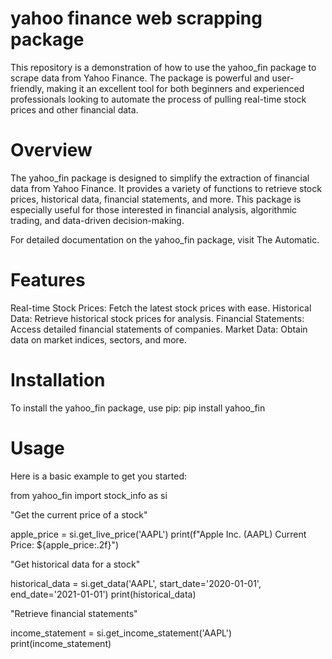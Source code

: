 # yahoo finance web scrapping package

This repository is a demonstration of how to use the yahoo_fin package to scrape data from Yahoo Finance. The package is powerful and user-friendly, making it an excellent tool for both beginners and experienced professionals looking to automate the process of pulling real-time stock prices and other financial data.

# Overview
The yahoo_fin package is designed to simplify the extraction of financial data from Yahoo Finance. It provides a variety of functions to retrieve stock prices, historical data, financial statements, and more. This package is especially useful for those interested in financial analysis, algorithmic trading, and data-driven decision-making.

For detailed documentation on the yahoo_fin package, visit The Automatic.

# Features
Real-time Stock Prices: Fetch the latest stock prices with ease.
Historical Data: Retrieve historical stock prices for analysis.
Financial Statements: Access detailed financial statements of companies.
Market Data: Obtain data on market indices, sectors, and more.

# Installation
To install the yahoo_fin package, use pip:
pip install yahoo_fin

# Usage
Here is a basic example to get you started:

from yahoo_fin import stock_info as si

"Get the current price of a stock"

apple_price = si.get_live_price('AAPL')
print(f"Apple Inc. (AAPL) Current Price: ${apple_price:.2f}")

"Get historical data for a stock"

historical_data = si.get_data('AAPL', start_date='2020-01-01', end_date='2021-01-01')
print(historical_data)

"Retrieve financial statements"

income_statement = si.get_income_statement('AAPL')
print(income_statement)

